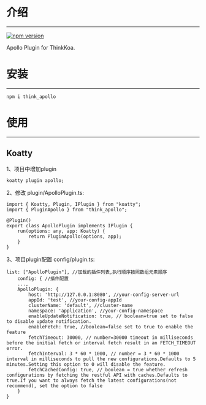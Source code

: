 # 介绍
-----

[![npm version](https://badge.fury.io/js/think_apollo.svg)](https://badge.fury.io/js/think_apollo)

Apollo Plugin for ThinkKoa.

# 安装
-----

```
npm i think_apollo
```

# 使用
-----

## Koatty

1、项目中增加plugin

```shell
koatty plugin apollo;
```

2、修改 plugin/ApolloPlugin.ts:

```
import { Koatty, Plugin, IPlugin } from "koatty";
import { PluginApollo } from "think_apollo";

@Plugin()
export class ApolloPlugin implements IPlugin {
    run(options: any, app: Koatty) {
        return PluginApollo(options, app);
    }
}
```

3、项目plugin配置 config/plugin.ts:
```
list: ["ApolloPlugin"], //加载的插件列表,执行顺序按照数组元素顺序
    config: { //插件配置
    ...,
    ApolloPlugin: {
        host: 'http://127.0.0.1:8080', //your-config-server-url
        appId: 'test', //your-config-appId
        clusterName: 'default', //cluster-name
        namespace: 'application', //your-config-namespace
        enableUpdateNotification: true, // boolean=true set to false to disable update notification.
        enableFetch: true, //boolean=false set to true to enable the feature
        fetchTimeout: 30000, // number=30000 timeout in milliseconds before the initial fetch or interval fetch result in an FETCH_TIMEOUT error.
        fetchInterval: 3 * 60 * 1000, // number = 3 * 60 * 1000 interval in milliseconds to pull the new configurations.Defaults to 5 minutes.Setting this option to 0 will disable the feature.
        fetchCachedConfig: true, // boolean = true whether refresh configurations by fetching the restful API with caches.Defaults to true.If you want to always fetch the latest configurations(not recommend), set the option to false
    }
}
